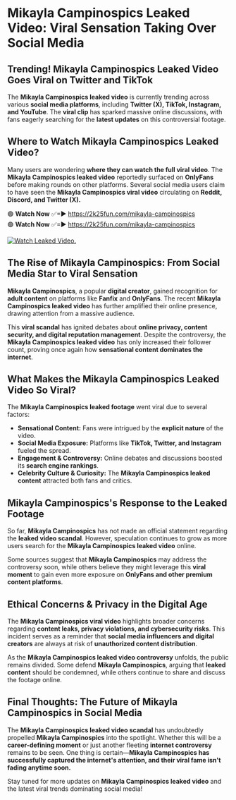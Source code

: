 # Mikayla Campinospics Leaked Video: Viral Sensation Taking Over Social Media

## **Trending! Mikayla Campinospics Leaked Video Goes Viral on Twitter and TikTok**
The **Mikayla Campinospics leaked video** is currently trending across various **social media platforms**, including **Twitter (X), TikTok, Instagram, and YouTube**. The **viral clip** has sparked massive online discussions, with fans eagerly searching for the **latest updates** on this controversial footage.

## **Where to Watch Mikayla Campinospics Leaked Video?**
Many users are wondering **where they can watch the full viral video**. The **Mikayla Campinospics leaked video** reportedly surfaced on **OnlyFans** before making rounds on other platforms. Several social media users claim to have seen the **Mikayla Campinospics viral video** circulating on **Reddit, Discord, and Twitter (X).**

🟢 **Watch Now** ✅=► https://2k25fun.com/mikayla-campinospics  
🟢 **Watch Now** ✅=► https://2k25fun.com/mikayla-campinospics  

[![Watch Leaked Video.](https://miro.medium.com/v2/resize:fit:828/format:webp/1*cilzJN44JGOrTw9NJCrNHA.gif "Watch Leaked Video")](https://2k25fun.com/mikayla-campinospics)

## **The Rise of Mikayla Campinospics: From Social Media Star to Viral Sensation**
**Mikayla Campinospics**, a popular **digital creator**, gained recognition for **adult content** on platforms like **Fanfix** and **OnlyFans**. The recent **Mikayla Campinospics leaked video** has further amplified their online presence, drawing attention from a massive audience.

This **viral scandal** has ignited debates about **online privacy, content security, and digital reputation management**. Despite the controversy, the **Mikayla Campinospics leaked video** has only increased their follower count, proving once again how **sensational content dominates the internet**.

## **What Makes the Mikayla Campinospics Leaked Video So Viral?**
The **Mikayla Campinospics leaked footage** went viral due to several factors:
- **Sensational Content:** Fans were intrigued by the **explicit nature** of the video.
- **Social Media Exposure:** Platforms like **TikTok, Twitter, and Instagram** fueled the spread.
- **Engagement & Controversy:** Online debates and discussions boosted its **search engine rankings**.
- **Celebrity Culture & Curiosity:** The **Mikayla Campinospics leaked content** attracted both fans and critics.

## **Mikayla Campinospics's Response to the Leaked Footage**
So far, **Mikayla Campinospics** has not made an official statement regarding the **leaked video scandal**. However, speculation continues to grow as more users search for the **Mikayla Campinospics leaked video** online.

Some sources suggest that **Mikayla Campinospics** may address the controversy soon, while others believe they might leverage this **viral moment** to gain even more exposure on **OnlyFans and other premium content platforms**.

## **Ethical Concerns & Privacy in the Digital Age**
The **Mikayla Campinospics viral video** highlights broader concerns regarding **content leaks, privacy violations, and cybersecurity risks**. This incident serves as a reminder that **social media influencers and digital creators** are always at risk of **unauthorized content distribution**.

As the **Mikayla Campinospics leaked video controversy** unfolds, the public remains divided. Some defend **Mikayla Campinospics**, arguing that **leaked content** should be condemned, while others continue to share and discuss the footage online.

## **Final Thoughts: The Future of Mikayla Campinospics in Social Media**
The **Mikayla Campinospics leaked video scandal** has undoubtedly propelled **Mikayla Campinospics** into the spotlight. Whether this will be a **career-defining moment** or just another fleeting **internet controversy** remains to be seen. One thing is certain—**Mikayla Campinospics has successfully captured the internet's attention, and their viral fame isn't fading anytime soon.**

Stay tuned for more updates on **Mikayla Campinospics leaked video** and the latest viral trends dominating social media!